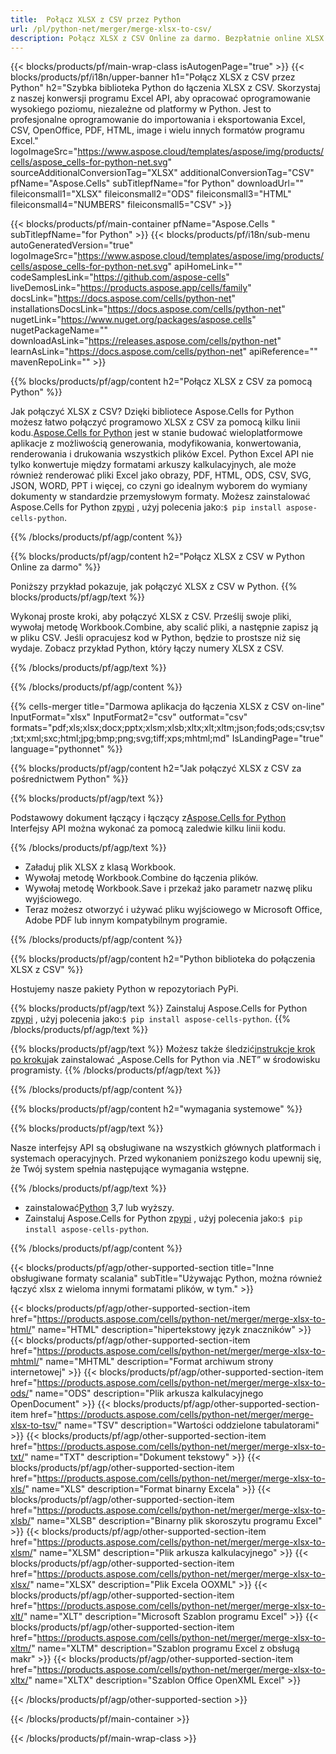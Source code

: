 ```yaml
---
title:  Połącz XLSX z CSV przez Python
url: /pl/python-net/merger/merge-xlsx-to-csv/ 
description: Połącz XLSX z CSV Online za darmo. Bezpłatnie online XLSX do CSV Fuzja. Połącz XLSX z Word, Excel, PPTX, PDF, JPG, HTML, ODS, SVG, XPS i więcej.
---
```

{{< blocks/products/pf/main-wrap-class isAutogenPage="true" >}}
{{< blocks/products/pf/i18n/upper-banner h1="Połącz XLSX z CSV przez Python" h2="Szybka biblioteka Python do łączenia XLSX z CSV. Skorzystaj z naszej konwersji programu Excel API, aby opracować oprogramowanie wysokiego poziomu, niezależne od platformy w Python. Jest to profesjonalne oprogramowanie do importowania i eksportowania Excel, CSV, OpenOffice, PDF, HTML, image i wielu innych formatów programu Excel." logoImageSrc="https://www.aspose.cloud/templates/aspose/img/products/cells/aspose_cells-for-python-net.svg" sourceAdditionalConversionTag="XLSX" additionalConversionTag="CSV" pfName="Aspose.Cells" subTitlepfName="for Python" downloadUrl="" fileiconsmall1="XLSX" fileiconsmall2="ODS" fileiconsmall3="HTML" fileiconsmall4="NUMBERS" fileiconsmall5="CSV" >}}

{{< blocks/products/pf/main-container pfName="Aspose.Cells " subTitlepfName="for Python" >}}
{{< blocks/products/pf/i18n/sub-menu autoGeneratedVersion="true" logoImageSrc="https://www.aspose.cloud/templates/aspose/img/products/cells/aspose_cells-for-python-net.svg" apiHomeLink="" codeSamplesLink="https://github.com/aspose-cells" liveDemosLink="https://products.aspose.app/cells/family" docsLink="https://docs.aspose.com/cells/python-net" installationsDocsLink="https://docs.aspose.com/cells/python-net" nugetLink="https://www.nuget.org/packages/aspose.cells" nugetPackageName="" downloadAsLink="https://releases.aspose.com/cells/python-net" learnAsLink="https://docs.aspose.com/cells/python-net" apiReference="" mavenRepoLink="" >}}

{{% blocks/products/pf/agp/content h2="Połącz XLSX z CSV za pomocą Python" %}}

 Jak połączyć XLSX z CSV? Dzięki bibliotece Aspose.Cells for Python możesz łatwo połączyć programowo XLSX z CSV za pomocą kilku linii kodu.[Aspose.Cells for Python](https://pypi.org/project/aspose-cells-python) jest w stanie budować wieloplatformowe aplikacje z możliwością generowania, modyfikowania, konwertowania, renderowania i drukowania wszystkich plików Excel. Python Excel API nie tylko konwertuje między formatami arkuszy kalkulacyjnych, ale może również renderować pliki Excel jako obrazy, PDF, HTML, ODS, CSV, SVG, JSON, WORD, PPT i więcej, co czyni go idealnym wyborem do wymiany dokumenty w standardzie przemysłowym formaty. Możesz zainstalować Aspose.Cells for Python z<a href="https://pypi.org/project/aspose-cells/">pypi</a> , użyj polecenia jako:<code>$ pip install aspose-cells-python</code>.


{{% /blocks/products/pf/agp/content %}}

{{% blocks/products/pf/agp/content h2="Połącz XLSX z CSV w Python Online za darmo" %}}

Poniższy przykład pokazuje, jak połączyć XLSX z CSV w Python.
{{% blocks/products/pf/agp/text %}}

Wykonaj proste kroki, aby połączyć XLSX z CSV. Prześlij swoje pliki, wywołaj metodę Workbook.Combine, aby scalić pliki, a następnie zapisz ją w pliku CSV. Jeśli opracujesz kod w Python, będzie to prostsze niż się wydaje. Zobacz przykład Python, który łączy numery XLSX z CSV.

{{% /blocks/products/pf/agp/text %}}

{{% /blocks/products/pf/agp/content %}}

{{% cells-merger title="Darmowa aplikacja do łączenia XLSX z CSV on-line" InputFormat="xlsx" InputFormat2="csv" outformat="csv" formats="pdf;xls;xlsx;docx;pptx;xlsm;xlsb;xltx;xlt;xltm;json;fods;ods;csv;tsv;txt;xml;sxc;html;jpg;bmp;png;svg;tiff;xps;mhtml;md" IsLandingPage="true" language="pythonnet" %}}

{{% blocks/products/pf/agp/content h2="Jak połączyć XLSX z CSV za pośrednictwem Python" %}}

{{% blocks/products/pf/agp/text %}}

 Podstawowy dokument łączący i łączący z[Aspose.Cells for Python](https://products.aspose.com/cells/python-net) Interfejsy API można wykonać za pomocą zaledwie kilku linii kodu.

{{% /blocks/products/pf/agp/text %}}

+ Załaduj plik XLSX z klasą Workbook.
+ Wywołaj metodę Workbook.Combine do łączenia plików.
+ Wywołaj metodę Workbook.Save i przekaż jako parametr nazwę pliku wyjściowego.
+ Teraz możesz otworzyć i używać pliku wyjściowego w Microsoft Office, Adobe PDF lub innym kompatybilnym programie.

{{% /blocks/products/pf/agp/content %}}

{{% blocks/products/pf/agp/content h2="Python biblioteka do połączenia XLSX z CSV" %}}

Hostujemy nasze pakiety Python w repozytoriach PyPi.

{{% blocks/products/pf/agp/text %}}
Zainstaluj Aspose.Cells for Python z<a href="https://pypi.org/project/aspose-cells-python/">pypi</a> , użyj polecenia jako:<code>$ pip install aspose-cells-python</code>.
{{% /blocks/products/pf/agp/text %}}

{{% blocks/products/pf/agp/text %}}
 Możesz także śledzić[instrukcje krok po kroku](https://docs.aspose.com/cells/python-net/getting-started/)jak zainstalować „Aspose.Cells for Python via .NET” w środowisku programisty.
{{% /blocks/products/pf/agp/text %}}


{{% /blocks/products/pf/agp/content %}}

 
{{% blocks/products/pf/agp/content h2="wymagania systemowe" %}}

{{% blocks/products/pf/agp/text %}}

Nasze interfejsy API są obsługiwane na wszystkich głównych platformach i systemach operacyjnych. Przed wykonaniem poniższego kodu upewnij się, że Twój system spełnia następujące wymagania wstępne.

{{% /blocks/products/pf/agp/text %}}

-  zainstalować[Python](https://www.python.org/downloads/) 3,7 lub wyższy.
- Zainstaluj Aspose.Cells for Python z<a href="https://pypi.org/project/aspose-cells-python/">pypi</a> , użyj polecenia jako:<code>$ pip install aspose-cells-python</code>.


{{% /blocks/products/pf/agp/content %}}


{{< blocks/products/pf/agp/other-supported-section title="Inne obsługiwane formaty scalania" subTitle="Używając Python, można również łączyć xlsx z wieloma innymi formatami plików, w tym." >}}

{{< blocks/products/pf/agp/other-supported-section-item href="https://products.aspose.com/cells/python-net/merger/merge-xlsx-to-html/" name="HTML" description="hipertekstowy język znaczników" >}}
{{< blocks/products/pf/agp/other-supported-section-item href="https://products.aspose.com/cells/python-net/merger/merge-xlsx-to-mhtml/" name="MHTML" description="Format archiwum strony internetowej" >}}
{{< blocks/products/pf/agp/other-supported-section-item href="https://products.aspose.com/cells/python-net/merger/merge-xlsx-to-ods/" name="ODS" description="Plik arkusza kalkulacyjnego OpenDocument" >}}
{{< blocks/products/pf/agp/other-supported-section-item href="https://products.aspose.com/cells/python-net/merger/merge-xlsx-to-tsv/" name="TSV" description="Wartości oddzielone tabulatorami" >}}
{{< blocks/products/pf/agp/other-supported-section-item href="https://products.aspose.com/cells/python-net/merger/merge-xlsx-to-txt/" name="TXT" description="Dokument tekstowy" >}}
{{< blocks/products/pf/agp/other-supported-section-item href="https://products.aspose.com/cells/python-net/merger/merge-xlsx-to-xls/" name="XLS" description="Format binarny Excela" >}}
{{< blocks/products/pf/agp/other-supported-section-item href="https://products.aspose.com/cells/python-net/merger/merge-xlsx-to-xlsb/" name="XLSB" description="Binarny plik skoroszytu programu Excel" >}}
{{< blocks/products/pf/agp/other-supported-section-item href="https://products.aspose.com/cells/python-net/merger/merge-xlsx-to-xlsm/" name="XLSM" description="Plik arkusza kalkulacyjnego" >}}
{{< blocks/products/pf/agp/other-supported-section-item href="https://products.aspose.com/cells/python-net/merger/merge-xlsx-to-xlsx/" name="XLSX" description="Plik Excela OOXML" >}}
{{< blocks/products/pf/agp/other-supported-section-item href="https://products.aspose.com/cells/python-net/merger/merge-xlsx-to-xlt/" name="XLT" description="Microsoft Szablon programu Excel" >}}
{{< blocks/products/pf/agp/other-supported-section-item href="https://products.aspose.com/cells/python-net/merger/merge-xlsx-to-xltm/" name="XLTM" description="Szablon programu Excel z obsługą makr" >}}
{{< blocks/products/pf/agp/other-supported-section-item href="https://products.aspose.com/cells/python-net/merger/merge-xlsx-to-xltx/" name="XLTX" description="Szablon Office OpenXML Excel" >}}

{{< /blocks/products/pf/agp/other-supported-section >}}

{{< /blocks/products/pf/main-container >}}
    
{{< /blocks/products/pf/main-wrap-class >}}
